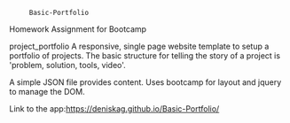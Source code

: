          Basic-Portfolio
Homework Assignment for Bootcamp

project_portfolio
A responsive, single page website template to setup a portfolio of projects. The basic structure for telling the story of a project is 'problem, solution, tools, video'.

A simple JSON file provides content. Uses bootcamp for layout and jquery to manage the DOM.


Link to the app:https://deniskag.github.io/Basic-Portfolio/
